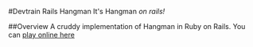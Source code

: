 #Devtrain Rails Hangman
It's Hangman *on rails!*

##Overview
A cruddy implementation of Hangman in Ruby on Rails.
You can [play online here](https://rails-hangman.herokuapp.com)
